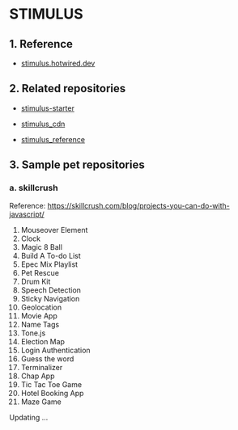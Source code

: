 # STIMULUS

## 1. Reference

- [stimulus.hotwired.dev](https://stimulus.hotwired.dev/)

## 2. Related repositories

- [stimulus-starter](https://github.com/thanhlt-1007/stimulus-starter)

- [stimulus_cdn](https://github.com/thanhlt-1007/stimulus_cdn)

- [stimulus_reference](https://github.com/thanhlt-1007/stimulus_reference)

## 3. Sample pet repositories

### a. skillcrush

Reference: https://skillcrush.com/blog/projects-you-can-do-with-javascript/
1. Mouseover Element
2. Clock
3. Magic 8 Ball
4. Build A To-do List
5. Epec Mix Playlist
6. Pet Rescue
7. Drum Kit
8. Speech Detection
9. Sticky Navigation
10. Geolocation
11. Movie App
12. Name Tags
13. Tone.js
14. Election Map
15. Login Authentication
16. Guess the word
17. Terminalizer
18. Chap App
19. Tic Tac Toe Game
20. Hotel Booking App
21. Maze Game

Updating ...
